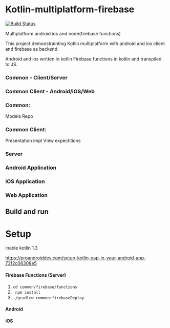 # Kotlin-multiplatform-firebase

[![Build Status](https://travis-ci.org/RubyLichtenstein/Kotlin-multiplatform-firebase.svg?branch=master)](https://travis-ci.org/RubyLichtenstein/Kotlin-multiplatform-firebase)

Multiplatform android ios and node(firebase functions)

This project demonstrainting Kotlin multiplatform with android and ios client and firebase as backend

Android and ios written in kotlin
Firebase functions in kotlin and transpiled to JS.


### Common - Client/Server 

### Common Client - Android/iOS/Web

### Common: 
Models 
Repo

### Common Client: 
Presentation impl 
View expectitions 

### Server 

### Android Application 

### iOS Application 

### Web Application 

## Build and run 

# Setup

inable kotlin 1.3

https://proandroiddev.com/setup-kotlin-eap-in-your-android-app-73f2c06308e5

#### Firebase Functions (Server)

1. `cd common/firebase/functions`
2. ` npm install`
3. `./gradlew common:firebaseDeploy`




#### Android 


#### iOS 
